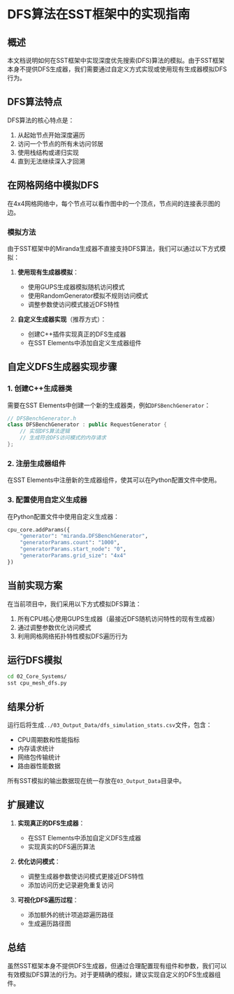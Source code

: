 # DFS算法在SST框架中的实现指南

## 概述

本文档说明如何在SST框架中实现深度优先搜索(DFS)算法的模拟。由于SST框架本身不提供DFS生成器，我们需要通过自定义方式实现或使用现有生成器模拟DFS行为。

## DFS算法特点

DFS算法的核心特点是：
1. 从起始节点开始深度遍历
2. 访问一个节点的所有未访问邻居
3. 使用栈结构或递归实现
4. 直到无法继续深入才回溯

## 在网格网络中模拟DFS

在4x4网格网络中，每个节点可以看作图中的一个顶点，节点间的连接表示图的边。

### 模拟方法

由于SST框架中的Miranda生成器不直接支持DFS算法，我们可以通过以下方式模拟：

1. **使用现有生成器模拟**：
   - 使用GUPS生成器模拟随机访问模式
   - 使用RandomGenerator模拟不规则访问模式
   - 调整参数使访问模式接近DFS特性

2. **自定义生成器实现**（推荐方式）：
   - 创建C++插件实现真正的DFS生成器
   - 在SST Elements中添加自定义生成器组件

## 自定义DFS生成器实现步骤

### 1. 创建C++生成器类

需要在SST Elements中创建一个新的生成器类，例如`DFSBenchGenerator`：

```cpp
// DFSBenchGenerator.h
class DFSBenchGenerator : public RequestGenerator {
    // 实现DFS算法逻辑
    // 生成符合DFS访问模式的内存请求
};
```

### 2. 注册生成器组件

在SST Elements中注册新的生成器组件，使其可以在Python配置文件中使用。

### 3. 配置使用自定义生成器

在Python配置文件中使用自定义生成器：

```python
cpu_core.addParams({
    "generator": "miranda.DFSBenchGenerator",
    "generatorParams.count": "1000",
    "generatorParams.start_node": "0",
    "generatorParams.grid_size": "4x4"
})
```

## 当前实现方案

在当前项目中，我们采用以下方式模拟DFS算法：

1. 所有CPU核心使用GUPS生成器（最接近DFS随机访问特性的现有生成器）
2. 通过调整参数优化访问模式
3. 利用网格网络拓扑特性模拟DFS遍历行为

## 运行DFS模拟

```bash
cd 02_Core_Systems/
sst cpu_mesh_dfs.py
```

## 结果分析

运行后将生成`../03_Output_Data/dfs_simulation_stats.csv`文件，包含：
- CPU周期数和性能指标
- 内存请求统计
- 网络包传输统计
- 路由器性能数据

所有SST模拟的输出数据现在统一存放在`03_Output_Data`目录中。

## 扩展建议

1. **实现真正的DFS生成器**：
   - 在SST Elements中添加自定义DFS生成器
   - 实现真实的DFS遍历算法

2. **优化访问模式**：
   - 调整生成器参数使访问模式更接近DFS特性
   - 添加访问历史记录避免重复访问

3. **可视化DFS遍历过程**：
   - 添加额外的统计项追踪遍历路径
   - 生成遍历路径图

## 总结

虽然SST框架本身不提供DFS生成器，但通过合理配置现有组件和参数，我们可以有效模拟DFS算法的行为。对于更精确的模拟，建议实现自定义的DFS生成器组件。